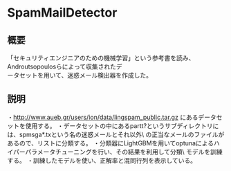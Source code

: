 # SpamMailDetector

## 概要
「セキュリティエンジニアのための機械学習」という参考書を読み、Androutsopoulosらによって収集されたデ\
ータセットを用いて、迷惑メール検出器を作成した。

## 説明
・http://www.aueb.gr/users/ion/data/lingspam_public.tar.gz にあるデータセットを使用する。
・データセットの中にあるpartt?というサブディレクトリには、spmsga*.txという名の迷惑メールとそれ以外\\
の正当なメールのファイルがあるので、リストに分類する。
・分類器にLightGBMを用いてoptunaによるハイパーパラメータチューニングを行い、その結果を利用して分類\\
モデルを訓練する。
・訓練したモデルを使い、正解率と混同行列を表示している。
